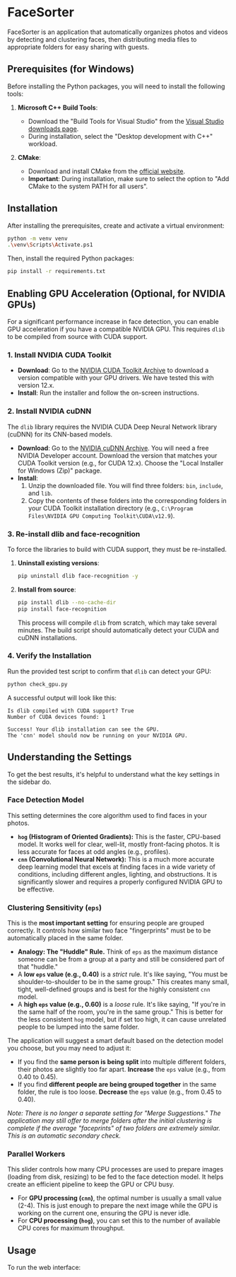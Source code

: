 # FaceSorter

FaceSorter is an application that automatically organizes photos and videos by detecting and clustering faces, then distributing media files to appropriate folders for easy sharing with guests.

## Prerequisites (for Windows)

Before installing the Python packages, you will need to install the following tools:

1.  **Microsoft C++ Build Tools**:
    -   Download the "Build Tools for Visual Studio" from the [Visual Studio downloads page](https://visualstudio.microsoft.com/downloads/#build-tools-for-visual-studio-2022).
    -   During installation, select the "Desktop development with C++" workload.

2.  **CMake**:
    -   Download and install CMake from the [official website](https://cmake.org/download/).
    -   **Important**: During installation, make sure to select the option to "Add CMake to the system PATH for all users".

## Installation

After installing the prerequisites, create and activate a virtual environment:

```bash
python -m venv venv
.\venv\Scripts\Activate.ps1
```

Then, install the required Python packages:

```bash
pip install -r requirements.txt
```

## Enabling GPU Acceleration (Optional, for NVIDIA GPUs)

For a significant performance increase in face detection, you can enable GPU acceleration if you have a compatible NVIDIA GPU. This requires `dlib` to be compiled from source with CUDA support.

### 1. Install NVIDIA CUDA Toolkit

- **Download**: Go to the [NVIDIA CUDA Toolkit Archive](https://developer.nvidia.com/cuda-toolkit-archive) to download a version compatible with your GPU drivers. We have tested this with version 12.x.
- **Install**: Run the installer and follow the on-screen instructions.

### 2. Install NVIDIA cuDNN

The `dlib` library requires the NVIDIA CUDA Deep Neural Network library (cuDNN) for its CNN-based models.

- **Download**: Go to the [NVIDIA cuDNN Archive](https://developer.nvidia.com/rdp/cudnn-archive). You will need a free NVIDIA Developer account. Download the version that matches your CUDA Toolkit version (e.g., for CUDA 12.x). Choose the "Local Installer for Windows (Zip)" package.
- **Install**:
    1. Unzip the downloaded file. You will find three folders: `bin`, `include`, and `lib`.
    2. Copy the contents of these folders into the corresponding folders in your CUDA Toolkit installation directory (e.g., `C:\Program Files\NVIDIA GPU Computing Toolkit\CUDA\v12.9`).

### 3. Re-install dlib and face-recognition

To force the libraries to build with CUDA support, they must be re-installed.

1.  **Uninstall existing versions**:
    ```bash
    pip uninstall dlib face-recognition -y
    ```
2.  **Install from source**:
    ```bash
    pip install dlib --no-cache-dir
    pip install face-recognition
    ```
    This process will compile `dlib` from scratch, which may take several minutes. The build script should automatically detect your CUDA and cuDNN installations.

### 4. Verify the Installation

Run the provided test script to confirm that `dlib` can detect your GPU:

```bash
python check_gpu.py
```

A successful output will look like this:

```
Is dlib compiled with CUDA support? True
Number of CUDA devices found: 1

Success! Your dlib installation can see the GPU.
The 'cnn' model should now be running on your NVIDIA GPU.
```

## Understanding the Settings

To get the best results, it's helpful to understand what the key settings in the sidebar do.

### Face Detection Model
This setting determines the core algorithm used to find faces in your photos.
- **`hog` (Histogram of Oriented Gradients):** This is the faster, CPU-based model. It works well for clear, well-lit, mostly front-facing photos. It is less accurate for faces at odd angles (e.g., profiles).
- **`cnn` (Convolutional Neural Network):** This is a much more accurate deep learning model that excels at finding faces in a wide variety of conditions, including different angles, lighting, and obstructions. It is significantly slower and requires a properly configured NVIDIA GPU to be effective.

### Clustering Sensitivity (`eps`)
This is the **most important setting** for ensuring people are grouped correctly. It controls how similar two face "fingerprints" must be to be automatically placed in the same folder.

- **Analogy: The "Huddle" Rule.** Think of `eps` as the maximum distance someone can be from a group at a party and still be considered part of that "huddle."
- A **low `eps` value (e.g., 0.40)** is a *strict* rule. It's like saying, "You must be shoulder-to-shoulder to be in the same group." This creates many small, tight, well-defined groups and is best for the highly consistent `cnn` model.
- A **high `eps` value (e.g., 0.60)** is a *loose* rule. It's like saying, "If you're in the same half of the room, you're in the same group." This is better for the less consistent `hog` model, but if set too high, it can cause unrelated people to be lumped into the same folder.

The application will suggest a smart default based on the detection model you choose, but you may need to adjust it:
- If you find the **same person is being split** into multiple different folders, their photos are slightly too far apart. **Increase** the `eps` value (e.g., from 0.40 to 0.45).
- If you find **different people are being grouped together** in the same folder, the rule is too loose. **Decrease** the `eps` value (e.g., from 0.45 to 0.40).

*Note: There is no longer a separate setting for "Merge Suggestions." The application may still offer to merge folders after the initial clustering is complete if the average "faceprints" of two folders are extremely similar. This is an automatic secondary check.*

### Parallel Workers
This slider controls how many CPU processes are used to prepare images (loading from disk, resizing) to be fed to the face detection model. It helps create an efficient pipeline to keep the GPU or CPU busy.
- For **GPU processing (`cnn`)**, the optimal number is usually a small value (2-4). This is just enough to prepare the next image while the GPU is working on the current one, ensuring the GPU is never idle.
- For **CPU processing (`hog`)**, you can set this to the number of available CPU cores for maximum throughput.

## Usage

To run the web interface:

```
